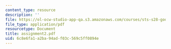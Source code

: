 ```yaml
---
content_type: resource
description: ''
file: https://ol-ocw-studio-app-qa.s3.amazonaws.com/courses/sts-s28-godzilla-and-the-bullet-train-technology-and-culture-in-modern-japan-fall-2005/6c8e6fa1a2ba94adf03c569c5ff0894e_assignment2.pdf
file_type: application/pdf
resourcetype: Document
title: assignment2.pdf
uid: 6c8e6fa1-a2ba-94ad-f03c-569c5ff0894e
---
```

